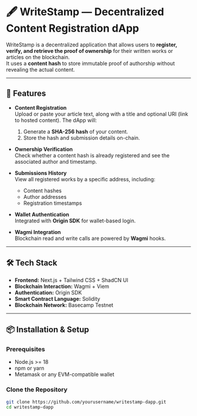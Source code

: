 # 🖋️ WriteStamp — Decentralized Content Registration dApp

WriteStamp is a decentralized application that allows users to **register, verify, and retrieve the proof of ownership** for their written works or articles on the blockchain.  
It uses a **content hash** to store immutable proof of authorship without revealing the actual content.

---

## 🚀 Features
- **Content Registration**  
  Upload or paste your article text, along with a title and optional URI (link to hosted content). The dApp will:
  1. Generate a **SHA-256 hash** of your content.
  2. Store the hash and submission details on-chain.

- **Ownership Verification**  
  Check whether a content hash is already registered and see the associated author and timestamp.

- **Submissions History**  
  View all registered works by a specific address, including:
  - Content hashes
  - Author addresses
  - Registration timestamps

- **Wallet Authentication**  
  Integrated with **Origin SDK** for wallet-based login.

- **Wagmi Integration**  
  Blockchain read and write calls are powered by **Wagmi** hooks.

---

## 🛠️ Tech Stack
- **Frontend:** Next.js + Tailwind CSS + ShadCN UI
- **Blockchain Interaction:** Wagmi + Viem
- **Authentication:** Origin SDK
- **Smart Contract Language:** Solidity
- **Blockchain Network:** Basecamp Testnet

---

## 📦 Installation & Setup

### Prerequisites
- Node.js >= 18
- npm or yarn
- Metamask or any EVM-compatible wallet

### Clone the Repository
```bash
git clone https://github.com/yourusername/writestamp-dapp.git
cd writestamp-dapp
